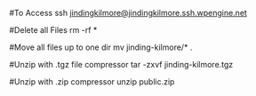 #To Access
ssh jindingkilmore@jindingkilmore.ssh.wpengine.net

#Delete all Files 
rm -rf *

#Move all files up to one dir
mv jinding-kilmore/* . 

#Unzip with .tgz file compressor
tar -zxvf jinding-kilmore.tgz

#Unzip with .zip compressor
unzip public.zip
